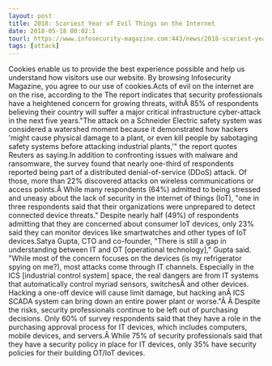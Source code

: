 ```yaml
---
layout: post
title: 2018: Scariest Year of Evil Things on the Internet
date: 2018-05-18 00:02:1
tourl: https://www.infosecurity-magazine.com:443/news/2018-scariest-year-of-evil-things/
tags: [attack]
---
```

Cookies enable us to provide the best experience possible and help us understand how visitors use our website. By browsing Infosecurity Magazine, you agree to our use of cookies.Acts of evil on the internet are on the rise, according to the The report indicates that security professionals have a heightened concern for growing threats, withÂ 85% of respondents believing their country will suffer a major critical infrastructure cyber-attack in the next five years."The attack on a Schneider Electric safety system was considered a watershed moment because it demonstrated how hackers 'might cause physical damage to a plant, or even kill people by sabotaging safety systems before attacking industrial plants,'" the report quotes Reuters as saying.In addition to confronting issues with malware and ransomware, the survey found that nearly one-third of respondents reported being part of a distributed denial-of-service (DDoS) attack. Of those, more than 22% discovered attacks on wireless communications or access points.Â While many respondents (64%) admitted to being stressed and uneasy about the lack of security in the internet of things (IoT), "one in three respondents said that their organizations were unprepared to detect connected device threats." Despite nearly half (49%) of respondents admitting that they are concerned about consumer IoT devices, only 23% said they can monitor devices like smartwatches and other types of IoT devices.Satya Gupta, CTO and co-founder, "There is still a gap in understanding between IT and OT [operational technology]," Gupta said. "While most of the concern focuses on the devices (is my refrigerator spying on me?), most attacks come through IT channels. Especially in the ICS [industrial control system] space, the real dangers are from IT systems that automatically control myriad sensors, switchesÂ and other devices. Hacking a one-off device will cause limit damage, but hacking anÂ ICS SCADA system can bring down an entire power plant or worse."Â Â Despite the risks, security professionals continue to be left out of purchasing decisions. Only 60% of survey respondents said that they have a role in the purchasing approval process for IT devices, which includes computers, mobile devices, and servers.Â While 75% of security professionals said that they have a security policy in place for IT devices, only 35% have security policies for their building OT/IoT devices.